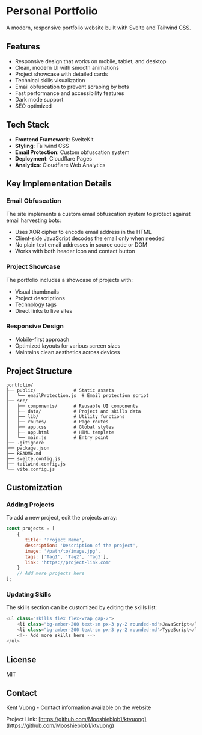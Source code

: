 # Personal Portfolio

A modern, responsive portfolio website built with Svelte and Tailwind CSS.

## Features

- Responsive design that works on mobile, tablet, and desktop
- Clean, modern UI with smooth animations
- Project showcase with detailed cards
- Technical skills visualization
- Email obfuscation to prevent scraping by bots
- Fast performance and accessibility features
- Dark mode support
- SEO optimized

## Tech Stack

- **Frontend Framework**: SvelteKit
- **Styling**: Tailwind CSS
- **Email Protection**: Custom obfuscation system
- **Deployment**: Cloudflare Pages
- **Analytics**: Cloudflare Web Analytics

## Key Implementation Details

### Email Obfuscation

The site implements a custom email obfuscation system to protect against email harvesting bots:
- Uses XOR cipher to encode email address in the HTML
- Client-side JavaScript decodes the email only when needed
- No plain text email addresses in source code or DOM
- Works with both header icon and contact button

### Project Showcase

The portfolio includes a showcase of projects with:
- Visual thumbnails
- Project descriptions
- Technology tags
- Direct links to live sites

### Responsive Design

- Mobile-first approach
- Optimized layouts for various screen sizes
- Maintains clean aesthetics across devices

## Project Structure

```
portfolio/
├── public/              # Static assets
│   └── emailProtection.js  # Email protection script
├── src/
│   ├── components/      # Reusable UI components
│   ├── data/            # Project and skills data
│   ├── lib/             # Utility functions
│   ├── routes/          # Page routes
│   ├── app.css          # Global styles
│   ├── app.html         # HTML template
│   └── main.js          # Entry point
├── .gitignore
├── package.json
├── README.md
├── svelte.config.js
├── tailwind.config.js
└── vite.config.js
```

## Customization

### Adding Projects

To add a new project, edit the projects array:

```javascript
const projects = [
    {
       title: 'Project Name',
       description: 'Description of the project',
       image: '/path/to/image.jpg',
       tags: ['Tag1', 'Tag2', 'Tag3'],
       link: 'https://project-link.com'
    }
    // Add more projects here
];
```

### Updating Skills

The skills section can be customized by editing the skills list:

```javascript
<ul class="skills flex flex-wrap gap-2">
    <li class="bg-amber-200 text-sm px-3 py-2 rounded-md">JavaScript</li>
    <li class="bg-amber-200 text-sm px-3 py-2 rounded-md">TypeScript</li>
    <!-- Add more skills here -->
</ul>
```

## License

MIT

## Contact

Kent Vuong - Contact information available on the website

Project Link: [https://github.com/Mooshieblob1/ktvuong](https://github.com/Mooshieblob1/ktvuong)
